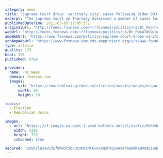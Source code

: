 ```yaml
---
category: news
title: "Supreme Court drops 'sanctuary city' cases following Biden DOJ request"
excerpt: "The Supreme Court on Thursday dismissed a number of cases testing the Trump administration’s plan to withhold law-enforcement grants from cities that refused to cooperate with Department of Homeland Security efforts to deport noncitizens arrested by local police."
publishedDateTime: 2021-03-05T12:05:55Z
originalUrl: "http://feeds.foxnews.com/~r/foxnews/politics/~3/Bt_Pwo4TdGQ/supreme-court-drops-sanctuary-city-cases-following-biden-doj-request"
webUrl: "http://feeds.foxnews.com/~r/foxnews/politics/~3/Bt_Pwo4TdGQ/supreme-court-drops-sanctuary-city-cases-following-biden-doj-request"
ampWebUrl: "https://www.foxnews.com/politics/supreme-court-drops-sanctuary-city-cases-following-biden-doj-request.amp"
cdnAmpWebUrl: "https://www-foxnews-com.cdn.ampproject.org/c/s/www.foxnews.com/politics/supreme-court-drops-sanctuary-city-cases-following-biden-doj-request.amp"
type: article
quality: 175
heat: 175
published: true

provider:
  name: Fox News
  domain: foxnews.com
  images:
    - url: "https://smartableai.github.io/election/assets/images/organizations/foxnews.com-50x50.jpg"
      width: 50
      height: 50

topics:
  - Election
  - Republican Voice

images:
  - url: "https://cf-images.us-east-1.prod.boltdns.net/v1/static/694940094001/73a31f1b-5496-4fac-92aa-f14680e8400e/00b723da-5a8b-4620-9849-ab36e52a42dd/1280x720/match/image.jpg"
    width: 1280
    height: 720
    isCached: true

secured: "2ubn2laszwCdEfWMHuPSb/Dzs00zNtGv0/mQSPKQu6AS4T6q9dKaOma9p1wqkgX2dhYW/Ox/0kPNE7Lo79y4zQdXcoBLQpx4nctV3vm/hqLxvjzqW/z3pWmlshblCyy9vzYWjRoRmbrjI3ICC+vvqucMgov1x2f0xjLes3dvBDDZG2keHwHVogB4R9VCe5T8UFIVLhmKmSapgBrCbZHDlZ7u2d8ZgzMoBvwN7plu+4up68nM8KiLM9Tlr3lqb9WC1prUX5Kt5hGYEu2ysc+UBmL6CLwr4XZmj+aKKqKGVRT7xBP3STsmUyr6vRKfjAAtTVKp5ySnx5Z/ppaWWrMEQ+3Bjd5f9eOVOvrLnpQARtk=;9UImMMWEa+5Bj0n9kMI8Sg=="
---
```


